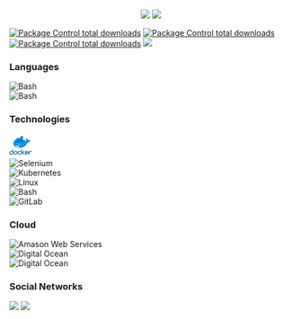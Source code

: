 
<br>
<p align = "center">
  <img src = "https://github-readme-stats.vercel.app/api?username=DenisMurynka&show_icons=true&theme=tokyonight&line_height=27">
  <img src = "https://github-readme-stats.vercel.app/api/top-langs/?username=DenisMurynka&hide=css,java,html&theme=tokyonight">
</p>


[![Package Control total downloads](https://img.shields.io/badge/Name-Denis-ff69b4)]()
[![Package Control total downloads](https://img.shields.io/badge/Sex-Yes-green)]()
[![Package Control total downloads](https://img.shields.io/badge/Gender-Engineer-yellow)]()
[![](https://img.shields.io/badge/TG-denowns-blue)](https://t.me/denowns)




<p>

### Languages
<img title="Bash" alt="Bash" width="40px" src="https://img.icons8.com/color/2x/python.png">
<br>
<img title="Bash" alt="Bash" width="40px" src="https://img.icons8.com/color/2x/postgreesql.png">



### Technologies
<img title="Docker" alt="Docker" width="40px" src="https://raw.githubusercontent.com/github/explore/master/topics/docker/docker.png">
<br><img title="Selenium" alt="Selenium" width="40px" src="https://img.icons8.com/color/48/000000/selenium-test-automation.png">
<br><img title="Kubernetes" alt="Kubernetes" width="40px" src="https://img.icons8.com/color/2x/kubernetes.png">
<br><img title="Linux" alt="Linux" width="40px" src="https://img.icons8.com/color/2x/linux.png">
<br><img title="Bash" alt="Bash" width="40px" src="https://img.icons8.com/color/2x/jenkins.png">
<br><img title="GitLab" alt="GitLab" width="40px" src="https://img.icons8.com/color/2x/gitlab.png">
</p>

### Cloud
<img title="Amason Web Services" alt="Amason Web Services" width="40px" src="https://img.icons8.com/color/452/amazon-web-services.png">
<br><img title="Digital Ocean" alt="Digital Ocean" width="40px" src="https://img.icons8.com/windows/344/digital-ocean.png">
<br><img title="Digital Ocean" alt="Digital Ocean" width="40px" src="https://img.icons8.com/color/2x/heroku.png">

### Social Networks
[<img src="https://img.shields.io/badge/-%230077B5.svg?&style=for-the-badge&logo=linkedin&logoColor=white" />](https://www.linkedin.com/in/demnis-murynka/) 
[<img src = "https://img.shields.io/badge/-%23E4405F.svg?&style=for-the-badge&logo=instagram&logoColor=white">](https://www.instagram.com/denis.murynka/) 